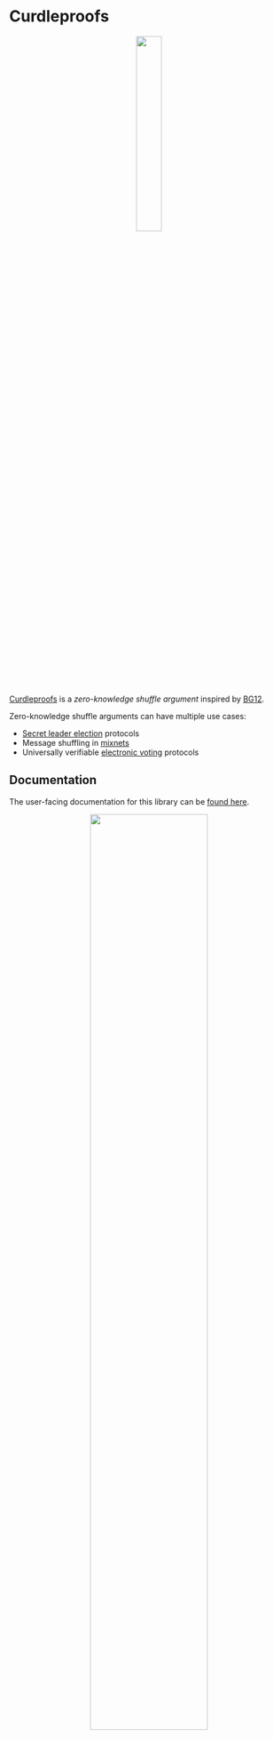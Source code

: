 # Curdleproofs

<center>
<img
    width="30%"
    src="https://github.com/asn-d6/curdleproofs/raw/main/doc/images/logo.jpg"
/>
</center>

[Curdleproofs](https://github.com/asn-d6/curdleproofs/blob/main/doc/curdleproofs.pdf) is a *zero-knowledge shuffle argument* inspired by [BG12](http://www0.cs.ucl.ac.uk/staff/J.Groth/MinimalShuffle.pdf).

Zero-knowledge shuffle arguments can have multiple use cases:
- [Secret leader election](https://ethresear.ch/t/whisk-a-practical-shuffle-based-ssle-protocol-for-ethereum/11763) protocols
- Message shuffling in [mixnets](https://eprint.iacr.org/2020/490.pdf)
- Universally verifiable [electronic voting](https://web.cs.ucdavis.edu/~franklin/ecs228/2013/neff_2001.pdf) protocols

## Documentation

The user-facing documentation for this library can be [found here](https://docs.rs/curdleproofs).

<center>
<img
    width="65%"
    src="https://github.com/asn-d6/curdleproofs/raw/main/doc/images/structure.png"
/>
</center>


In this library, we provide high-level protocol documentation for the core [`curdleproofs`] shuffle argument and its sub-arguments:

- [`same_scalar_argument`]
- [`same_permutation_argument`]
- [`grand_product_argument`]
- [`inner_product_argument`]
- [`same_multiscalar_argument`]

There are also notes on the [optimizations deployed](crate::notes::optimizations) to speed up the verifier.

For all the details and the security proofs, please see the [Curdleproofs paper](https://github.com/asn-d6/curdleproofs/blob/main/doc/curdleproofs.pdf).

## Performance

The following table gives the proof size as well as timings for proving and verifying Curdleproofs on an `Intel i7-8550U CPU @ 1.80GHz` over the BLS12-381 curve:

| Shuffled Elements | Proving (ms) | Verification (ms) | Shuffling (ms): | Proof Size (bytes) |
|------------------:|-------------:|------------------:|----------------:|-------------------:|
|                60 |          177 |                22 |              28 |               3968 |
|               124 |          304 |                27 |              57 |               4448 |
|               252 |          560 |                35 |             121 |               4928 |

_(The number of shuffled elements above is disturbingly close to a power of two but not quite, because we reserve four elements for zero-knowledge blinders.)_

## Example

The following example shows how to create and verify a shuffle proof that shuffles 28 elements:

```rust
# // The #-commented lines are hidden in Rustdoc but not in raw
# // markdown rendering, and contain boilerplate code so that the
# // code in the README.md is actually run as part of the test suite.
#
# use ark_std::rand::prelude::SliceRandom;
# use ark_std::UniformRand;
# use ark_bls12_381::Fr;
# use ark_bls12_381::G1Affine;
# use ark_bls12_381::G1Projective;
# use ark_ec::ProjectiveCurve;
# use ark_std::rand::{rngs::StdRng, SeedableRng};
# use core::iter;
#
# use curdleproofs::N_BLINDERS;
# use curdleproofs::curdleproofs::{CurdleproofsProof, generate_crs};
# use curdleproofs::util::shuffle_permute_and_commit_input;
#
# fn main() {
let mut rng = StdRng::seed_from_u64(0u64);

// Number of elements we are shuffling
let ell = 28;

// Construct the CRS
let crs = generate_crs(ell);

// Generate some witnesses: the permutation and the randomizer
let mut permutation: Vec<u32> = (0..ell as u32).collect();
permutation.shuffle(&mut rng);
let k = Fr::rand(&mut rng);

// Generate some shuffle input vectors
let vec_R: Vec<G1Affine> = iter::repeat_with(|| G1Projective::rand(&mut rng).into_affine())
    .take(ell)
    .collect();
let vec_S: Vec<G1Affine> = iter::repeat_with(|| G1Projective::rand(&mut rng).into_affine())
    .take(ell)
    .collect();

// Shuffle and permute inputs to generate output vectors and permutation commitments
let (vec_T, vec_U, M, vec_m_blinders) =
    shuffle_permute_and_commit_input(&crs, &vec_R, &vec_S, &permutation, &k, &mut rng);

// Generate a shuffle proof
let shuffle_proof = CurdleproofsProof::new(
    &crs,
    vec_R.clone(),
    vec_S.clone(),
    vec_T.clone(),
    vec_U.clone(),
    M,
    permutation,
    k,
    vec_m_blinders,
    &mut rng,
);

// Verify the shuffle proof
assert!(shuffle_proof
        .verify(&crs, &vec_R, &vec_S, &vec_T, &vec_U, &mut rng)
        .is_ok());
# }
```

## Building & Running

This library can be compiled with `cargo build` and requires rust nightly.

You can run the tests using `cargo test --release` and the benchmarks using `cargo bench`.
